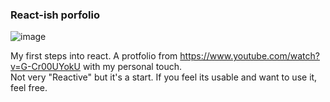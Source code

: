 ### React-ish porfolio

![image](https://user-images.githubusercontent.com/60703896/157160866-7a325769-cbc9-46dd-a8ac-4af4cbccb5d5.png)

My first steps into react. A protfolio from https://www.youtube.com/watch?v=G-Cr00UYokU with my personal touch.<br/>
Not very "Reactive" but it's a start. If you feel its usable and want to use it, feel free.

